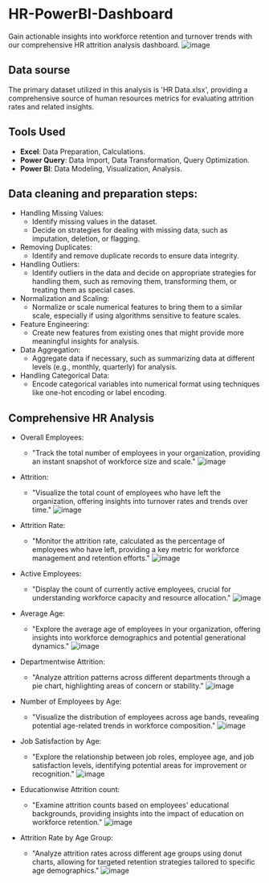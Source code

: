 # HR-PowerBI-Dashboard
Gain actionable insights into workforce retention and turnover trends with our comprehensive HR attrition analysis dashboard.
![image](https://github.com/Lokasunder-s/HR-PowerBI-Dashboard/assets/154940528/c9ef89c0-0e28-4a50-b3df-ebbf29d492ef)

## Data sourse
The primary dataset utilized in this analysis is 'HR Data.xlsx', providing a comprehensive source of human resources metrics for evaluating attrition rates and related insights.

## Tools Used 
 - **Excel**: Data Preparation, Calculations.
 - **Power Query**: Data Import, Data Transformation, Query Optimization.
 - **Power BI**: Data Modeling, Visualization, Analysis.
   
## Data cleaning and preparation steps:
 - Handling Missing Values:
    - Identify missing values in the dataset.
    - Decide on strategies for dealing with missing data, such as imputation, deletion, or flagging.
  - Removing Duplicates:
    - Identify and remove duplicate records to ensure data integrity.
  - Handling Outliers:
    - Identify outliers in the data and decide on appropriate strategies for handling them, such as removing them, transforming them, or treating them as special cases.
  - Normalization and Scaling:
    - Normalize or scale numerical features to bring them to a similar scale, especially if using algorithms sensitive to feature scales.
  - Feature Engineering:
    - Create new features from existing ones that might provide more meaningful insights for analysis.
  - Data Aggregation:
    - Aggregate data if necessary, such as summarizing data at different levels (e.g., monthly, quarterly) for analysis.
  - Handling Categorical Data:
    - Encode categorical variables into numerical format using techniques like one-hot encoding or label encoding.
      
## Comprehensive HR Analysis
  - Overall Employees:
    - "Track the total number of employees in your organization, providing an instant snapshot of workforce size and scale."
    ![image](https://github.com/Lokasunder-s/HR-PowerBI-Dashboard/assets/154940528/4686ccc7-83a5-4062-b71c-2d1400b991d1)
     
  - Attrition:
    - "Visualize the total count of employees who have left the organization, offering insights into turnover rates and trends over time."
    ![image](https://github.com/Lokasunder-s/HR-PowerBI-Dashboard/assets/154940528/449d3b4a-fe80-4027-9e76-4870f66b1c32)
    
 - Attrition Rate:
   - "Monitor the attrition rate, calculated as the percentage of employees who have left, providing a key metric for workforce management and retention efforts."
     ![image](https://github.com/Lokasunder-s/HR-PowerBI-Dashboard/assets/154940528/756d819a-2abf-407d-bbe1-f14094f37e8e)
   
 - Active Employees:
   - "Display the count of currently active employees, crucial for understanding workforce capacity and resource allocation."
   ![image](https://github.com/Lokasunder-s/HR-PowerBI-Dashboard/assets/154940528/58b39f97-f7c7-4df4-af63-4ea4d69181b8)
   
 - Average Age:
   - "Explore the average age of employees in your organization, offering insights into workforce demographics and potential generational dynamics."
   ![image](https://github.com/Lokasunder-s/HR-PowerBI-Dashboard/assets/154940528/526531cb-8633-448a-9207-168cddadd6a0)
   
 - Departmentwise Attrition:
   - "Analyze attrition patterns across different departments through a pie chart, highlighting areas of concern or stability."
   ![image](https://github.com/Lokasunder-s/HR-PowerBI-Dashboard/assets/154940528/453f12af-2854-4ae5-a744-290175c29680)
   
 - Number of Employees by Age:
   - "Visualize the distribution of employees across age bands, revealing potential age-related trends in workforce composition."
   ![image](https://github.com/Lokasunder-s/HR-PowerBI-Dashboard/assets/154940528/90da80bc-67d6-4184-ae27-db91b13b85a8)
   
     
 - Job Satisfaction by Age:
   - "Explore the relationship between job roles, employee age, and job satisfaction levels, identifying potential areas for improvement or recognition."
   ![image](https://github.com/Lokasunder-s/HR-PowerBI-Dashboard/assets/154940528/39081851-b93c-460c-a4c2-1dcfec4778d1)
   
 - Educationwise Attrition count:
   - "Examine attrition counts based on employees' educational backgrounds, providing insights into the impact of education on workforce retention."
     ![image](https://github.com/Lokasunder-s/HR-PowerBI-Dashboard/assets/154940528/cc4cbc37-5121-4d07-be7e-554ea3b6bd15)
   
 - Attrition Rate by Age Group:
   - "Analyze attrition rates across different age groups using donut charts, allowing for targeted retention strategies tailored to specific age demographics."
     ![image](https://github.com/Lokasunder-s/HR-PowerBI-Dashboard/assets/154940528/57886f61-337c-4dc3-a2b8-f888f9e1d9dd)
   
